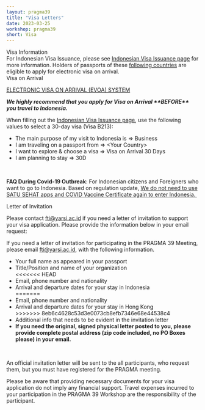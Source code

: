 ```yaml
---
layout: pragma39
title: "Visa Letters"
date: 2023-03-25
workshop: pragma39
short: Visa
---
```


<div class="border39">Visa Information</div>
For Indonesian Visa Issuance, please see <a
href="https://molina.imigrasi.go.id/">Indonesian Visa Issuance page</a> for more information. Holders of passports of these <a href="https://www.imigrasi.go.id/en/e-voa/">following countries</a> are eligible to apply for electronic visa on arrival.

<div class="border39">Visa on Arrival</div>

<a href="https://kemlu.go.id/singapore/en/pages/evoa/1457/about-service/"> ELECTRONIC VISA ON ARRIVAL (EVOA) SYSTEM </a> 

<b><i>We highly recommend that you apply for Visa on Arrival \*\*BEFORE\*\* you travel
to Indonesia.</i></b>

When filling out the <a
href="https://molina.imigrasi.go.id/">Indonesian Visa Issuance page</a>,
use the following values to select a 30-day visa (Visa B213):
<ul>
  <li>The main purpose of my visit to Indonesia is => Business</li>
  <li>I am traveling on a passport from => &lt;Your Country&gt;</li>
  <li>I want to explore & choose a visa => Visa on Arrival 30 Days</li>
  <li>I am planning to stay => 30D</li>
</ul>

<br/>

<b>FAQ During Covid-19 Outbreak</b>: For Indonesian citizens and Foreigners who want to go to Indonesia.
Based on regulation update, <a href="https://covid19.go.id/storage/app/media/Regulasi/2023/Juni/SE%20No%201%20TAHUN%202023%20tentang%20PROKES%20PADA%20MASA%20TRANSISI%20ENDEMI%20COVID-19.pdf">  We do not need to use SATU SEHAT apps and COVID Vaccine Certificate again to enter Indonesia. </a>

<div class="border39">Letter of Invitation</div>

Please contact <a href="mailto:fti@yarsi.ac.id">fti@yarsi.ac.id</a> if you need a letter of invitation to support your visa application. Please provide the information below in your email request: <br />

If you need a letter of invitation for participating in the PRAGMA 39 Meeting, please email
<a href="mailto:fti@yarsi.ac.id">fti@yarsi.ac.id</a>, with the following information.

<p>
<ul>
<li>Your full name as appeared in your passport </li>
<li>Title/Position and name of your organization</li>
<<<<<<< HEAD
<li>Email, phone number and nationality</li>
<li>Arrival and departure dates for your stay in Indonesia</li>
=======
<li>Email, phone number and nationality</li> 
<li>Arrival and departure dates for your stay in Hong Kong</li>
>>>>>>> 8eb6c4628c53d3e0073cb8efb7346e68e44538c4
<li>Additional info that needs to be evident in the invitation letter</li>
<li><strong>If you need the original, signed physical letter posted to you, please provide complete postal address (zip code included, no PO Boxes please) in your email.</strong></li>
</ul>

<br>

An official invitation letter will be sent to the all participants, who request them, but you must have
registered for the PRAGMA meeting.

Please be aware that providing necessary documents for your visa application do not imply any financial support.
Travel expenses incurred to your participation in the PRAGMA 39 Workshop are
the responsibility of the participant.
